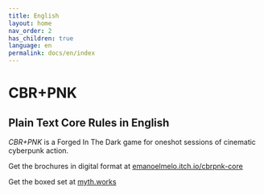```yaml
---
title: English
layout: home
nav_order: 2
has_children: true
language: en
permalink: docs/en/index
---
```


# CBR+PNK 

## Plain Text Core Rules in English

_CBR+PNK_ is a Forged In The Dark game for oneshot sessions of cinematic cyberpunk action.

Get the brochures in digital format at [emanoelmelo.itch.io/cbrpnk-core](https://emanoelmelo.itch.io/cbrpnk-core)

Get the boxed set at [myth.works](https://myth.works/products/cbr-pnk)